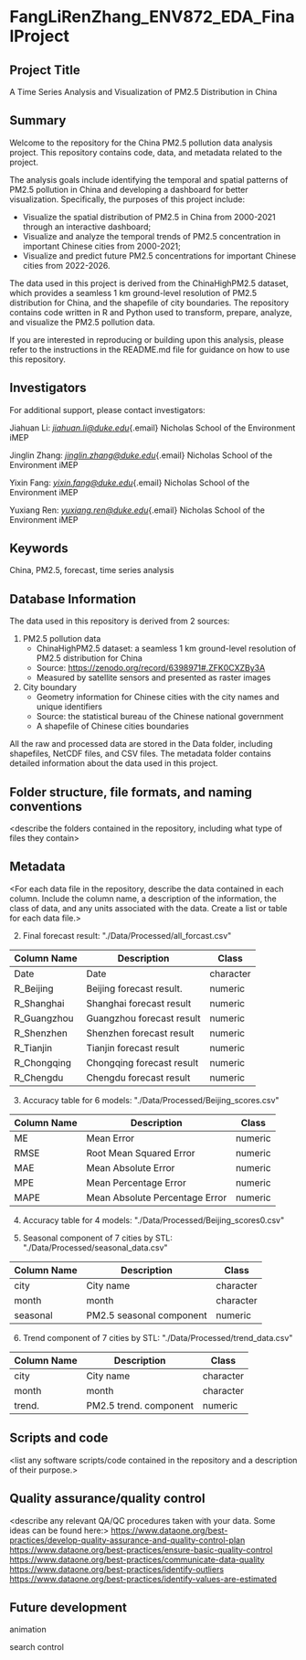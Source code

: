 # FangLiRenZhang_ENV872_EDA_FinalProject

## Project Title

A Time Series Analysis and Visualization of PM2.5 Distribution in China

## Summary

Welcome to the repository for the China PM2.5 pollution data analysis project. This repository contains code, data, and metadata related to the project.

The analysis goals include identifying the temporal and spatial patterns of PM2.5 pollution in China and developing a dashboard for better visualization. Specifically, the purposes of this project include:

-   Visualize the spatial distribution of PM2.5 in China from 2000-2021 through an interactive dashboard;
-   Visualize and analyze the temporal trends of PM2.5 concentration in important Chinese cities from 2000-2021;
-   Visualize and predict future PM2.5 concentrations for important Chinese cities from 2022-2026.

The data used in this project is derived from the ChinaHighPM2.5 dataset, which provides a seamless 1 km ground-level resolution of PM2.5 distribution for China, and the shapefile of city boundaries. The repository contains code written in R and Python used to transform, prepare, analyze, and visualize the PM2.5 pollution data.

If you are interested in reproducing or building upon this analysis, please refer to the instructions in the README.md file for guidance on how to use this repository.

## Investigators

For additional support, please contact investigators:

Jiahuan Li: [*jiahuan.li\@duke.edu*](mailto:jiahuan.li@duke.edu){.email} Nicholas School of the Environment iMEP

Jinglin Zhang: [*jinglin.zhang\@duke.edu*](mailto:jinglin.zhang@duke.edu){.email} Nicholas School of the Environment iMEP

Yixin Fang: [*yixin.fang\@duke.edu*](mailto:yixin.fang@duke.edu){.email} Nicholas School of the Environment iMEP

Yuxiang Ren: [*yuxiang.ren\@duke.edu*](mailto:yuxiang.ren@duke.edu){.email} Nicholas School of the Environment iMEP

## Keywords

China, PM2.5, forecast, time series analysis

## Database Information

The data used in this repository is derived from 2 sources:

1.  PM2.5 pollution data
    -   ChinaHighPM2.5 dataset: a seamless 1 km ground-level resolution of PM2.5 distribution for China
    -   Source: <https://zenodo.org/record/6398971#.ZFK0CXZBy3A>
    -   Measured by satellite sensors and presented as raster images
2.  City boundary
    -   Geometry information for Chinese cities with the city names and unique identifiers
    -   Source: the statistical bureau of the Chinese national government
    -   A shapefile of Chinese cities boundaries

All the raw and processed data are stored in the Data folder, including shapefiles, NetCDF files, and CSV files. The metadata folder contains detailed information about the data used in this project.

## Folder structure, file formats, and naming conventions

\<describe the folders contained in the repository, including what type of files they contain\>

<describe the formats of files for the various purposes contained in the repository>

<describe your file naming conventions>

## Metadata

\<For each data file in the repository, describe the data contained in each column. Include the column name, a description of the information, the class of data, and any units associated with the data. Create a list or table for each data file.\>

2.  Final forecast result: "./Data/Processed/all_forcast.csv"

| Column Name | Description               | Class     |
|-------------|---------------------------|-----------|
| Date        | Date                      | character |
| R_Beijing   | Beijing forecast result.  | numeric   |
| R_Shanghai  | Shanghai forecast result  | numeric   |
| R_Guangzhou | Guangzhou forecast result | numeric   |
| R_Shenzhen  | Shenzhen forecast result  | numeric   |
| R_Tianjin   | Tianjin forecast result   | numeric   |
| R_Chongqing | Chongqing forecast result | numeric   |
| R_Chengdu   | Chengdu forecast result   | numeric   |

3.  Accuracy table for 6 models: "./Data/Processed/Beijing_scores.csv"

| Column Name | Description                    | Class   |
|-------------|--------------------------------|---------|
| ME          | Mean Error                     | numeric |
| RMSE        | Root Mean Squared Error        | numeric |
| MAE         | Mean Absolute Error            | numeric |
| MPE         | Mean Percentage Error          | numeric |
| MAPE        | Mean Absolute Percentage Error | numeric |

4.  Accuracy table for 4 models: "./Data/Processed/Beijing_scores0.csv"

5.  Seasonal component of 7 cities by STL: "./Data/Processed/seasonal_data.csv"

| Column Name | Description              | Class     |
|-------------|--------------------------|-----------|
| city        | City name                | character |
| month       | month                    | character |
| seasonal    | PM2.5 seasonal component | numeric   |

6.  Trend component of 7 cities by STL: "./Data/Processed/trend_data.csv"

| Column Name | Description            | Class     |
|-------------|------------------------|-----------|
| city        | City name              | character |
| month       | month                  | character |
| trend.      | PM2.5 trend. component | numeric   |

## Scripts and code

\<list any software scripts/code contained in the repository and a description of their purpose.\>

## Quality assurance/quality control

\<describe any relevant QA/QC procedures taken with your data. Some ideas can be found here:\> <https://www.dataone.org/best-practices/develop-quality-assurance-and-quality-control-plan> <https://www.dataone.org/best-practices/ensure-basic-quality-control> <https://www.dataone.org/best-practices/communicate-data-quality> <https://www.dataone.org/best-practices/identify-outliers> <https://www.dataone.org/best-practices/identify-values-are-estimated>

## Future development

animation

search control
